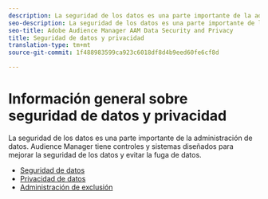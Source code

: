 ```yaml
---
description: La seguridad de los datos es una parte importante de la administración de datos. Audience Manager tiene controles y sistemas diseñados para mejorar la seguridad de los datos y evitar la fuga de datos.
seo-description: La seguridad de los datos es una parte importante de la administración de datos. Audience Manager tiene controles y sistemas diseñados para mejorar la seguridad de los datos y evitar la fuga de datos.
seo-title: Adobe Audience Manager AAM Data Security and Privacy
title: Seguridad de datos y privacidad
translation-type: tm+mt
source-git-commit: 1f488983599ca923c6018df8d4b9eed60fe6cf8d

---
```



# Información general sobre seguridad de datos y privacidad

La seguridad de los datos es una parte importante de la administración de datos. Audience Manager tiene controles y sistemas diseñados para mejorar la seguridad de los datos y evitar la fuga de datos.

+ [Seguridad de datos](data-security.md)
+ [Privacidad de datos](data-privacy.md)
+ [Administración de exclusión](opt-out-management.md)
